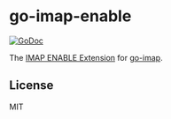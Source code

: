 # go-imap-enable

[![GoDoc](https://godoc.org/github.com/emersion/go-imap-enable?status.svg)](https://godoc.org/github.com/emersion/go-imap-enable)

The [IMAP ENABLE Extension](https://tools.ietf.org/html/rfc5161) for [go-imap](https://github.com/emersion/go-imap).

## License

MIT
